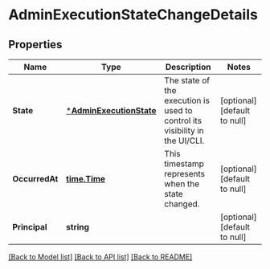 # AdminExecutionStateChangeDetails

## Properties
Name | Type | Description | Notes
------------ | ------------- | ------------- | -------------
**State** | [***AdminExecutionState**](adminExecutionState.md) | The state of the execution is used to control its visibility in the UI/CLI. | [optional] [default to null]
**OccurredAt** | [**time.Time**](time.Time.md) | This timestamp represents when the state changed. | [optional] [default to null]
**Principal** | **string** |  | [optional] [default to null]

[[Back to Model list]](../README.md#documentation-for-models) [[Back to API list]](../README.md#documentation-for-api-endpoints) [[Back to README]](../README.md)


